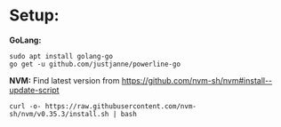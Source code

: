 # Setup:

**GoLang:**
```
sudo apt install golang-go
go get -u github.com/justjanne/powerline-go
```

**NVM:**
Find latest version from https://github.com/nvm-sh/nvm#install--update-script
```
curl -o- https://raw.githubusercontent.com/nvm-sh/nvm/v0.35.3/install.sh | bash
```

